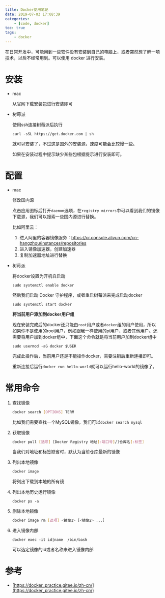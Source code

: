 ```yaml
---
title: Docker使用笔记
date: 2019-07-03 17:08:39
categories: 
	- [code, docker]
toc: true
tags: 
	- docker
---
```


在日常开发中，可能用到一些软件没有安装到自己的电脑上，或者突然想了解一项技术，以后不经常用到。可以使用 docker 进行安装。

# 安装

- mac

  从官网下载安装包进行安装即可

- 树莓派

  使用ssh连接树莓派后执行

  `curl -sSL https://get.docker.com | sh`  

  就可以安装了，不过这是国外的安装源，速度可能会比较慢一些。

  如果在安装过程中提示缺少某些包根据提示进行安装即可。

# 配置

- mac

  修改国内源

  点击应用图标后打开`daemon`选项，在`registry mirrors`中可以看到我们的镜像下载源，我们可以搜索一些国内源进行替换。

  比如阿里云：

  1. 进入阿里的容器镜像服务：https://cr.console.aliyun.com/cn-hangzhou/instances/repositories
  2. 进入镜像加速器，创建加速器
  3. 复制加速器地址进行替换

- 树莓派

  将docker设置为开机自启动

  `sudo systemctl enable docker`  

  然后我们启动 Docker 守护程序，或者重启树莓派来完成启动docker

  `sudo systemctl start docker`  

  **将当前用户添加到docker用户组**

  现在安装完成后的docker还只能由`root`用户或者`docker`组的用户使用，所以如果你不是使用的root用户，例如跟我一样使用的pi用户、或者其他用户。还需要将用户加到docker组中，下面这个命令就是将当前用户加到docker组中

  `sudo usermod -aG docker $USER`    

  完成此操作后，当前用户还是不能操作docker，需要注销后重新连接即可。  

  重新连接后运行`docker run hello-world`就可以运行hello-world的镜像了。

# 常用命令

1. 查找镜像

    ```bash
    docker search [OPTIONS] TERM
    ```

    比如我们需要查找一个MySQL镜像，我们可以`docker search mysql`

3. 获取镜像

    ```bash
    docker pull [选项] [Docker Registry 地址[:端口号]/]仓库名[:标签]
    ```

    当我们对地址和标签缺省时，默认为当前仓库最新的镜像

4. 列出本地镜像

    ```bash
    docker image
    ```

    将列出下载到本地的所有镜

4. 列出本地历史运行镜像

    ```shell
    docker ps -a
    ```

5. 删除本地镜像

    ```bash
    docker image rm [选项] <镜像1> [<镜像2> ...]
    ```

6. 进入镜像内部

    ```shell
    docker exec -it id|name  /bin/bash
    ```

    可以选定镜像的id或者名称来进入镜像内部

# 参考

- [https://docker_practice.gitee.io/zh-cn/](https://docker_practice.gitee.io/zh-cn/)